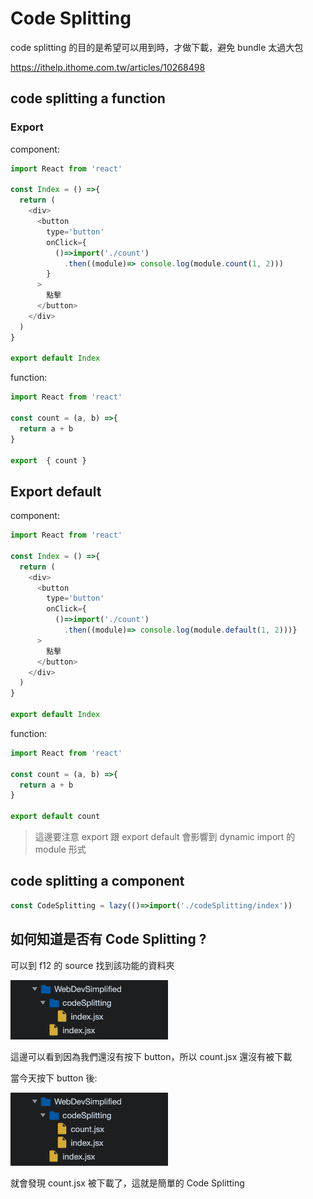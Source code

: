 # Code Splitting

code splitting 的目的是希望可以用到時，才做下載，避免 bundle 太過大包

https://ithelp.ithome.com.tw/articles/10268498

## code splitting a function

### Export

component:
```js
import React from 'react'

const Index = () =>{
  return (
    <div>
      <button
        type='button'
        onClick={
          ()=>import('./count')
            .then((module)=> console.log(module.count(1, 2)))
        }
      >
        點擊
      </button>
    </div>
  )
}

export default Index
```

function:
```js
import React from 'react'

const count = (a, b) =>{
  return a + b
}

export  { count } 
```

## Export default

component:
```js
import React from 'react'

const Index = () =>{
  return (
    <div>
      <button
        type='button'
        onClick={
          ()=>import('./count')
            .then((module)=> console.log(module.default(1, 2)))}
      >
        點擊
      </button>
    </div>
  )
}

export default Index
```

function:
```js
import React from 'react'

const count = (a, b) =>{
  return a + b
}

export default count
```

> 這邊要注意 export 跟 export default 會影響到 dynamic import 的 module 形式


## code splitting a component

```js
const CodeSplitting = lazy(()=>import('./codeSplitting/index'))
```

## 如何知道是否有 Code Splitting ?

可以到 f12 的 source 找到該功能的資料夾

![image](./image/%E6%88%AA%E5%9C%96%202022-12-11%20%E4%B8%8B%E5%8D%8811.23.59.png)

這邊可以看到因為我們還沒有按下 button，所以 count.jsx 還沒有被下載

當今天按下 button 後:

![image2](./image/%E6%88%AA%E5%9C%96%202022-12-11%20%E4%B8%8B%E5%8D%8811.26.37.png)

就會發現 count.jsx 被下載了，這就是簡單的 Code Splitting